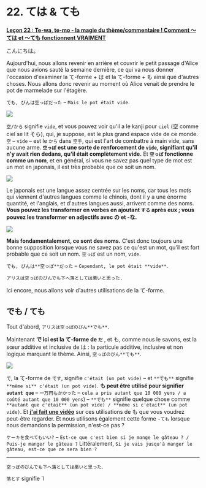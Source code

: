 # **22. ては & ても**

[**Leçon 22 : Te-wa, te-mo - la magie du thème/commentaire ! Comment 〜ては et 〜ても fonctionnent VRAIMENT**](https://www.youtube.com/watch?v=qV-TZbsH1kI&list=PLg9uYxuZf8x_A-vcqqyOFZu06WlhnypWj&index=34&ab_channel=OrganicJapanesewithCureDolly)

こんにちは。

Aujourd'hui, nous allons revenir en arrière et couvrir le petit passage d'Alice que nous avions sauté la semaine dernière, ce qui va nous donner l'occasion d'examiner la て-forme + は et la て-forme + も ainsi que d'autres choses. Nous allons donc revenir au moment où Alice venait de prendre le pot de marmelade sur l'étagère.

`でも, びんは空っぽだった` – `Mais le pot était vide`.

![](../media/image741.webp)

`空/から` signifie `vide`, et vous pouvez voir qu'il a le kanji pour `ciel` (空 comme ciel se lit そら), qui, je suppose, est le plus grand espace vide de ce monde. `空` – `vide` – est le `から` dans `空手`, qui est l'art de combattre à main vide, sans aucune arme. **`空っぽ` est une sorte de renforcement de `vide`, signifiant qu'il n'y avait rien dedans, qu'il était complètement vide.** Et **`空っぽ` fonctionne comme un nom**, et en général, si vous ne savez pas quel type de mot est un mot en japonais, il est très probable que ce soit un nom.

![](../media/image779.webp)

Le japonais est une langue assez centrée sur les noms, car tous les mots qui viennent d'autres langues comme le chinois, dont il y a une énorme quantité, et l'anglais, et d'autres langues aussi, arrivent comme des noms. **Vous pouvez les transformer en verbes en ajoutant `する` après eux ; vous pouvez les transformer en adjectifs avec の et -な.**

![](../media/image678.webp)

**Mais fondamentalement, ce sont des noms.** C'est donc toujours une bonne supposition lorsque vous ne savez pas ce qu'est un mot, qu'il est fort probable que ce soit un nom. `空っぽ` est un nom, `vide`.

`でも, びんは**空っぽ**だった` – `Cependant, le pot était **vide**`.

`アリスは空っぽのびんでも下へ落としては悪いと思った.`

Ici encore, nous allons voir d'autres utilisations de la て-forme.

## でも / ても

Tout d'abord, `アリスは空っぽのびん**でも**`.

Maintenant **で ici est la て-forme de `だ`** , et も, comme nous le savons, est la sœur additive et inclusive de は : la particule additive, inclusive et non logique marquant le thème. Ainsi, `空っぽのびん**でも**`.

![](../media/image1080.webp)

`で`, la て-forme de `です`, signifie `c'était (un pot vide)` – et `**でも**` signifie `**même si** c'était (un pot vide)`. **も peut être utilisé pour signifier `autant que`** – `一万円もかかった` – `cela a pris autant que 10 000 yens / a coûté autant que 10 000 yens`) – `**でも**` signifie quelque chose comme `**autant que c'était** (un pot vide) / **même si c'était** (un pot vide)`. Et [**j'ai fait une vidéo**](https://www.youtube.com/watch?v=00nKUtmnzvI) sur ces utilisations de も que vous voudrez peut-être regarder. Et nous utilisons également cette forme `-ても` lorsque nous demandons la permission, n'est-ce pas ?

`ケーキを食べてもいい?` – `Est-ce que c'est bien si je mange le gâteau ? / Puis-je manger le gâteau ?` Littéralement, `Si je vais jusqu'à manger le gâteau, est-ce que ce sera bien ?`

---

`空っぽのびんでも下へ落としては悪いと思った`.

`落とす` signifie `l
